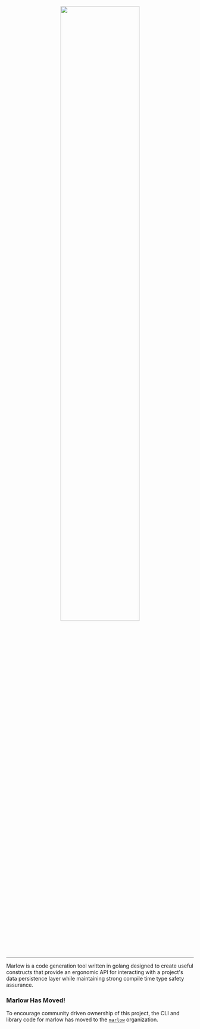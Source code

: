<div style="text-align: center">
  <img src="https://s3.amazonaws.com/coverage.marlow.sizethree.cc/media/marlow.svg" width="65%" align="center"/>
</div>

---

Marlow is a code generation tool written in golang designed to create useful constructs that provide an ergonomic API
for interacting with a project's data persistence layer while maintaining strong compile time type safety assurance.

### Marlow Has Moved!

To encourage community driven ownership of this project, the CLI and library code for marlow has moved to the
[`marlow`](https://github.com/marlow) organization.
